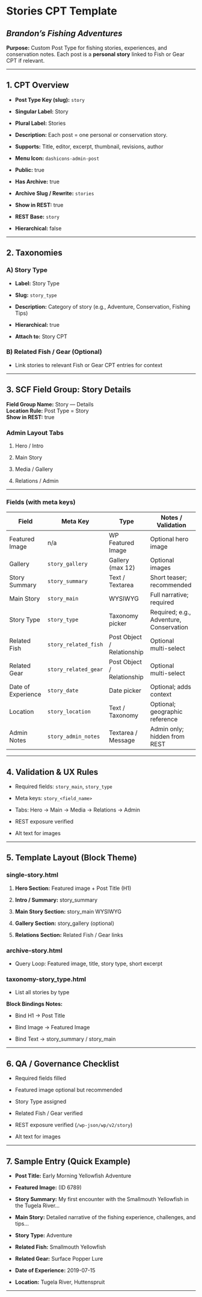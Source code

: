 # **Stories CPT Template**

## *Brandon’s Fishing Adventures*

**Purpose:** Custom Post Type for fishing stories, experiences, and conservation notes. Each post is a **personal story** linked to Fish or Gear CPT if relevant.

---

## **1\. CPT Overview**

* **Post Type Key (slug):** `story`

* **Singular Label:** Story

* **Plural Label:** Stories

* **Description:** Each post \= one personal or conservation story.

* **Supports:** Title, editor, excerpt, thumbnail, revisions, author

* **Menu Icon:** `dashicons-admin-post`

* **Public:** true

* **Has Archive:** true

* **Archive Slug / Rewrite:** `stories`

* **Show in REST:** true

* **REST Base:** `story`

* **Hierarchical:** false

---

## **2\. Taxonomies**

### **A) Story Type**

* **Label:** Story Type

* **Slug:** `story_type`

* **Description:** Category of story (e.g., Adventure, Conservation, Fishing Tips)

* **Hierarchical:** true

* **Attach to:** Story CPT

### **B) Related Fish / Gear (Optional)**

* Link stories to relevant Fish or Gear CPT entries for context

---

## **3\. SCF Field Group: Story Details**

**Field Group Name:** Story — Details  
 **Location Rule:** Post Type \= Story  
 **Show in REST:** true

### **Admin Layout Tabs**

1. Hero / Intro

2. Main Story

3. Media / Gallery

4. Relations / Admin

---

### **Fields (with meta keys)**

| Field | Meta Key | Type | Notes / Validation |
| ----- | ----- | ----- | ----- |
| Featured Image | n/a | WP Featured Image | Optional hero image |
| Gallery | `story_gallery` | Gallery (max 12\) | Optional images |
| Story Summary | `story_summary` | Text / Textarea | Short teaser; recommended |
| Main Story | `story_main` | WYSIWYG | Full narrative; required |
| Story Type | `story_type` | Taxonomy picker | Required; e.g., Adventure, Conservation |
| Related Fish | `story_related_fish` | Post Object / Relationship | Optional multi-select |
| Related Gear | `story_related_gear` | Post Object / Relationship | Optional multi-select |
| Date of Experience | `story_date` | Date picker | Optional; adds context |
| Location | `story_location` | Text / Taxonomy | Optional; geographic reference |
| Admin Notes | `story_admin_notes` | Textarea / Message | Admin only; hidden from REST |

---

## **4\. Validation & UX Rules**

* Required fields: `story_main`, `story_type`

* Meta keys: `story_<field_name>`

* Tabs: Hero → Main → Media → Relations → Admin

* REST exposure verified

* Alt text for images

---

## **5\. Template Layout (Block Theme)**

### **single-story.html**

1. **Hero Section:** Featured image \+ Post Title (H1)

2. **Intro / Summary:** story\_summary

3. **Main Story Section:** story\_main WYSIWYG

4. **Gallery Section:** story\_gallery (optional)

5. **Relations Section:** Related Fish / Gear links

### **archive-story.html**

* Query Loop: Featured image, title, story type, short excerpt

### **taxonomy-story\_type.html**

* List all stories by type

**Block Bindings Notes:**

* Bind H1 → Post Title

* Bind Image → Featured Image

* Bind Text → story\_summary / story\_main

---

## **6\. QA / Governance Checklist**

* Required fields filled

* Featured image optional but recommended

* Story Type assigned

* Related Fish / Gear verified

* REST exposure verified (`/wp-json/wp/v2/story`)

* Alt text for images

---

## **7\. Sample Entry (Quick Example)**

* **Post Title:** Early Morning Yellowfish Adventure

* **Featured Image:** (ID 6789\)

* **Story Summary:** My first encounter with the Smallmouth Yellowfish in the Tugela River…

* **Main Story:** Detailed narrative of the fishing experience, challenges, and tips…

* **Story Type:** Adventure

* **Related Fish:** Smallmouth Yellowfish

* **Related Gear:** Surface Popper Lure

* **Date of Experience:** 2019-07-15

* **Location:** Tugela River, Huttenspruit

---

